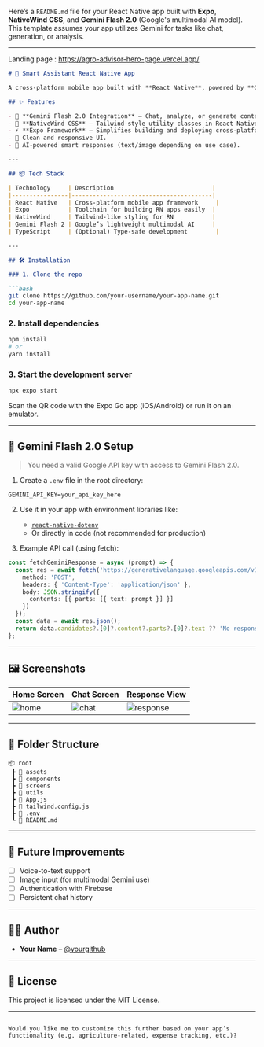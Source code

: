 Here’s a `README.md` file for your React Native app built with **Expo**, **NativeWind CSS**, and **Gemini Flash 2.0** (Google's multimodal AI model). This template assumes your app utilizes Gemini for tasks like chat, generation, or analysis.

---
Landing page : https://agro-advisor-hero-page.vercel.app/

````markdown
# 📱 Smart Assistant React Native App

A cross-platform mobile app built with **React Native**, powered by **Google Gemini Flash 2.0**, styled using **NativeWind CSS**, and developed using **Expo** for easy deployment and testing.

## ✨ Features

- 🔮 **Gemini Flash 2.0 Integration** – Chat, analyze, or generate content with Google's fast and powerful multimodal AI.
- 💨 **NativeWind CSS** – Tailwind-style utility classes in React Native for rapid UI development.
- ⚡ **Expo Framework** – Simplifies building and deploying cross-platform apps.
- 🎨 Clean and responsive UI.
- 🧠 AI-powered smart responses (text/image depending on use case).

---

## 📦 Tech Stack

| Technology     | Description                            |
|----------------|----------------------------------------|
| React Native   | Cross-platform mobile app framework     |
| Expo           | Toolchain for building RN apps easily  |
| NativeWind     | Tailwind-like styling for RN           |
| Gemini Flash 2 | Google’s lightweight multimodal AI     |
| TypeScript     | (Optional) Type-safe development        |

---

## 🛠️ Installation

### 1. Clone the repo

```bash
git clone https://github.com/your-username/your-app-name.git
cd your-app-name
````

### 2. Install dependencies

```bash
npm install
# or
yarn install
```

### 3. Start the development server

```bash
npx expo start
```

Scan the QR code with the Expo Go app (iOS/Android) or run it on an emulator.

---

## 🤖 Gemini Flash 2.0 Setup

> You need a valid Google API key with access to Gemini Flash 2.0.

1. Create a `.env` file in the root directory:

```env
GEMINI_API_KEY=your_api_key_here
```

2. Use it in your app with environment libraries like:

   * [`react-native-dotenv`](https://www.npmjs.com/package/react-native-dotenv)
   * Or directly in code (not recommended for production)

3. Example API call (using fetch):

```ts
const fetchGeminiResponse = async (prompt) => {
  const res = await fetch('https://generativelanguage.googleapis.com/v1beta/models/gemini-pro:generateContent?key=' + process.env.GEMINI_API_KEY, {
    method: 'POST',
    headers: { 'Content-Type': 'application/json' },
    body: JSON.stringify({
      contents: [{ parts: [{ text: prompt }] }]
    })
  });
  const data = await res.json();
  return data.candidates?.[0]?.content?.parts?.[0]?.text ?? 'No response';
};
```

---

## 🖼️ Screenshots

| Home Screen                      | Chat Screen                      | Response View                            |
| -------------------------------- | -------------------------------- | ---------------------------------------- |
| ![home](assets/screens/home.png) | ![chat](assets/screens/chat.png) | ![response](assets/screens/response.png) |

---

## 📁 Folder Structure

```
📦 root
 ┣ 📂 assets
 ┣ 📂 components
 ┣ 📂 screens
 ┣ 📂 utils
 ┣ 📄 App.js
 ┣ 📄 tailwind.config.js
 ┣ 📄 .env
 ┗ 📄 README.md
```

---

## 🧪 Future Improvements

* [ ] Voice-to-text support
* [ ] Image input (for multimodal Gemini use)
* [ ] Authentication with Firebase
* [ ] Persistent chat history

---

## 🧑‍💻 Author

* **Your Name** – [@yourgithub](https://github.com/priyanshufox)

---

## 📄 License

This project is licensed under the MIT License.

---

```

Would you like me to customize this further based on your app’s functionality (e.g. agriculture-related, expense tracking, etc.)?
```
